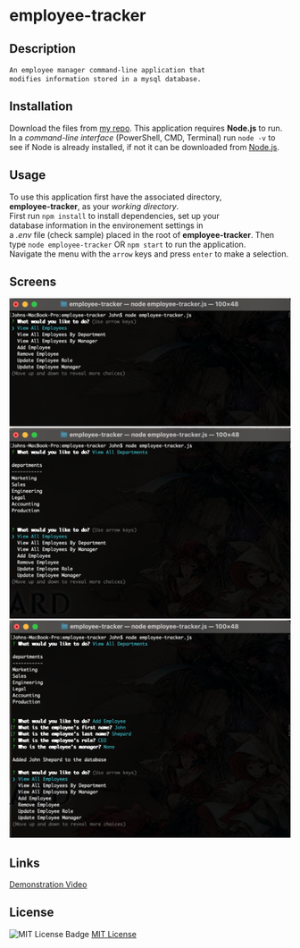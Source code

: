 # employee-tracker

## Description

    An employee manager command-line application that  
    modifies information stored in a mysql database.

## Installation

Download the files from [my repo](https://github.com/takolad/employee-tracker).
This application requires **Node.js** to run.
In a *command-line interface* (PowerShell, CMD, Terminal) run `node -v` to see if Node is already installed, if not it can be downloaded from [Node.js](https://nodejs.org/en/download/).

## Usage

To use this application first have the associated directory,  
**employee-tracker**, as your *working directory*.  
First run `npm install` to install dependencies, set up your  
database information in the environement settings in  
a *.env* file (check sample) placed in the root of **employee-tracker**.
Then type `node employee-tracker` OR `npm start` to run the application.  
Navigate the menu with the `arrow` keys and press `enter` to make a selection.

## Screens
   ![Main Menu](./assets/img1.png)
   ![View Departments](./assets/img2.png)
   ![Add Employee](./assets/img3.png)

## Links
   [Demonstration Video](https://drive.google.com/file/d/1rXZiSQCESwKmk9AjySs8Bpy1MEkOm9vS/view?usp=sharing)

## License

   ![MIT License Badge](https://img.shields.io/badge/License-MIT-yellow.svg)
   [MIT License](https://opensource.org/licenses/MIT)